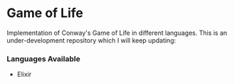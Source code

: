 Game of Life
============

Implementation of Conway's Game of Life in different languages. This is an under-development repository which I will keep updating:

### Languages Available

* Elixir